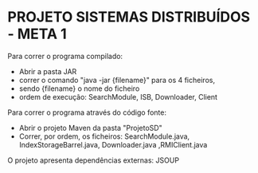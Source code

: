 # PROJETO SISTEMAS DISTRIBUÍDOS - META 1
 
 Para correr o programa compilado:
 - Abrir a pasta JAR
 - correr o comando "java -jar {filename}" para os 4 ficheiros,
 - sendo {filename} o nome do ficheiro
 - ordem de execução: SearchModule, ISB, Downloader, Client
 
 Para correr o programa através do código fonte:
 - Abrir o projeto Maven da pasta "ProjetoSD"
 - Correr, por ordem, os ficheiros: SearchModule.java, IndexStorageBarrel.java, Downloader.java ,RMIClient.java
 
 O projeto apresenta dependências externas: JSOUP
 